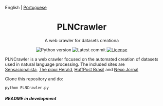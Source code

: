 English | [Portuguese](./README.pt-BR.md)

<h1 align="center">PLNCrawler</h1>

<div align="center">

A web crawler for datasets creationa

![Python version][python-src]
![Latest commit][commit-src]
[![License][license-src]][license-href]

</div>

PLNCrawler is a web crawler focused on the automated creation of datasets used in natural language processing. The included sites are [Sensacionalista](https://www.sensacionalista.com.br/pais/), [The piauí Herald](https://piaui.folha.uol.com.br/herald/), [HuffPost Brasil](https://www.huffpostbrasil.com/noticias/) and [Nexo Jornal](https://www.nexojornal.com.br/tema/Sociedade)

Clone this repository and do:
```sh
python PLNCrawler.py
```

###### **README in development**

[python-src]: https://img.shields.io/badge/python-3.8-green.svg
[commit-src]: https://badgen.net/github/last-commit/schuberty/PLNCrawler
[license-src]: https://badgen.net/github/license/schuberty/PLNCrawler
[license-href]: LICENSE.md
